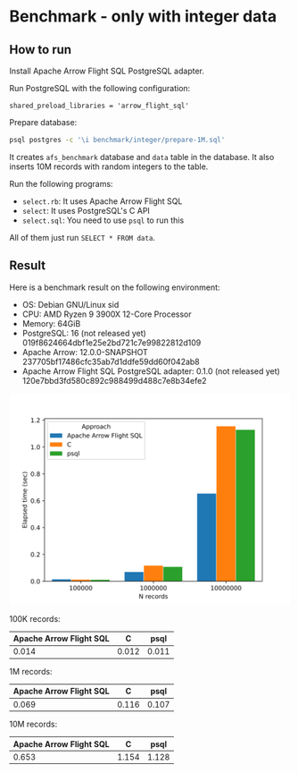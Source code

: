 <!--
  Licensed to the Apache Software Foundation (ASF) under one
  or more contributor license agreements.  See the NOTICE file
  distributed with this work for additional information
  regarding copyright ownership.  The ASF licenses this file
  to you under the Apache License, Version 2.0 (the
  "License"); you may not use this file except in compliance
  with the License.  You may obtain a copy of the License at

    http://www.apache.org/licenses/LICENSE-2.0

  Unless required by applicable law or agreed to in writing,
  software distributed under the License is distributed on an
  "AS IS" BASIS, WITHOUT WARRANTIES OR CONDITIONS OF ANY
  KIND, either express or implied.  See the License for the
  specific language governing permissions and limitations
  under the License.
-->

# Benchmark - only with integer data

## How to run

Install Apache Arrow Flight SQL PostgreSQL adapter.

Run PostgreSQL with the following configuration:

```text
shared_preload_libraries = 'arrow_flight_sql'
```

Prepare database:

```bash
psql postgres -c '\i benchmark/integer/prepare-1M.sql'
```

It creates `afs_benchmark` database and `data` table in the database.
It also inserts 10M records with random integers to the table.

Run the following programs:

- `select.rb`: It uses Apache Arrow Flight SQL
- `select`: It uses PostgreSQL's C API
- `select.sql`: You need to use `psql` to run this

All of them just run `SELECT * FROM data`.

## Result

Here is a benchmark result on the following environment:

- OS: Debian GNU/Linux sid
- CPU: AMD Ryzen 9 3900X 12-Core Processor
- Memory: 64GiB
- PostgreSQL: 16 (not released yet)
  019f8624664dbf1e25e2bd721c7e99822812d109
- Apache Arrow: 12.0.0-SNAPSHOT
  237705bf17486cfc35ab7d1ddfe59dd60f042ab8
- Apache Arrow Flight SQL PostgreSQL adapter:
  0.1.0 (not released yet)
  120e7bbd3fd580c892c988499d488c7e8b34efe2

![Graph](result.svg)

100K records:

| Apache Arrow Flight SQL | C     | psql  |
| ----------------------- | ----- | ----- |
| 0.014                   | 0.012 | 0.011 |

1M records:

| Apache Arrow Flight SQL | C     | psql  |
| ----------------------- | ----- | ----- |
| 0.069                   | 0.116 | 0.107 |

10M records:

| Apache Arrow Flight SQL | C     | psql  |
| ----------------------- | ----- | ----- |
| 0.653                   | 1.154 | 1.128 |
